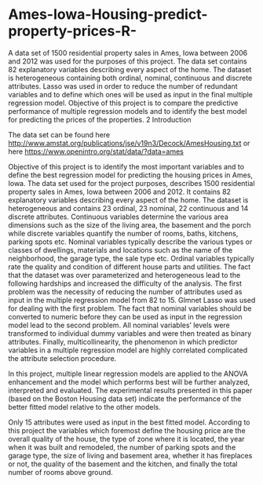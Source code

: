 # Ames-Iowa-Housing-predict-property-prices-R-

A data set of 1500 residential property sales in Ames, Iowa between 2006 and 2012 was used for the purposes of this project.
The data set contains 82 explanatory variables describing every aspect of the home. The dataset is
heterogeneous containing both ordinal, nominal, continuous and discrete attributes. Lasso was used in order
to reduce the number of redundant variables and to define which ones will be used as input in the final
multiple regression model. Objective of this project is to compare the predictive performance of multiple
regression models and to identify the best model for predicting the prices of the properties.
2 Introduction

The data set can be found 
here http://www.amstat.org/publications/jse/v19n3/Decock/AmesHousing.txt
or here https://www.openintro.org/stat/data/?data=ames


Objective of this project is to identify the most important variables and to define the best regression model for
predicting the housing prices in Ames, Iowa. The data set used for the project purposes, describes 1500
residential property sales in Ames, Iowa between 2006 and 2012. It contains 82 explanatory variables
describing every aspect of the home. The dataset is heterogeneous and contains 23 ordinal, 23 nominal, 22
continuous and 14 discrete attributes. Continuous variables determine the various area dimensions such as
the size of the living area, the basement and the porch while discrete variables quantify the number of
rooms, baths, kitchens, parking spots etc. Nominal variables typically describe the various types or classes
of dwellings, materials and locations such as the name of the neighborhood, the garage type, the sale type
etc. Ordinal variables typically rate the quality and condition of different house parts and utilities.
The fact that the dataset was over parameterized and heterogeneous lead to the following hardships and
increased the difficulty of the analysis. The first problem was the necessity of reducing the number of
attributes used as input in the multiple regression model from 82 to 15. Glmnet Lasso was used for dealing
with the first problem. The fact that nominal variables should be converted to numeric before they can be
used as input in the regression model lead to the second problem. All nominal variables’ levels were
transformed to individual dummy variables and were then treated as binary attributes. Finally,
multicollinearity, the phenomenon in which predictor variables in a multiple regression model are highly
correlated complicated the attribute selection procedure.

In this project, multiple linear regression models are applied to the ANOVA enhancement and the model
which performs best will be further analyzed, interpreted and evaluated. The experimental results presented
in this paper (based on the Boston Housing data set) indicate the performance of the better fitted model
relative to the other models.

Only 15 attributes were used as input in the best fitted model. According to this project the
variables which foremost define the housing price are the overall quality of the house, the type of zone
where it is located, the year when it was built and remodeled, the number of parking spots and the garage
type, the size of living and basement area, whether it has fireplaces or not, the quality of the basement and
the kitchen, and finally the total number of rooms above ground.
